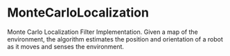 # MonteCarloLocalization
Monte Carlo Localization Filter Implementation. Given a map of the environment, the algorithm estimates the position and orientation of a robot as it moves and senses the environment.
